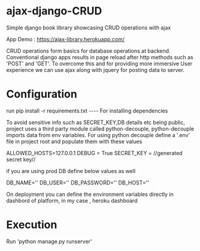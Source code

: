 # ajax-django-CRUD
Simple django book library showcasing CRUD operations with ajax

App Demo : https://ajax-library.herokuapp.com/

CRUD operations form basics for database operations at backend. Conventional django apps results in page reload after http methods such as 'POST' and 'GET'. To overcome this and for providing more immersive User experience we can use ajax along with jquery for posting data to server. 

# Configuration

run pip install -r requirements.txt  ----  For installing dependencies

To avoid sensitive info such as SECRET_KEY,DB details etc being public, project uses a third party module called python-decouple, python-decouple imports data from env variables. 
For using python decouple define a '.env' file in project root and populate them with these values

ALLOWED_HOSTS=127.0.0.1
DEBUG = True
SECRET_KEY = //generated secret key//

if you are using prod DB define below values as well

DB_NAME=''
DB_USER=''
DB_PASSWORD=''
DB_HOST=''

On deployment you can define the environment variables directly in dashbord of platform, in my case , heroku dashboard

# Execution

Run 'python manage.py runserver' 

